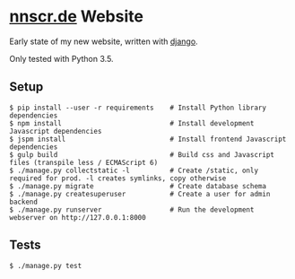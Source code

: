 # [nnscr.de](http://nnscr.de) Website

Early state of my new website, written with [django](http://djangoproject.com).

Only tested with Python 3.5.

## Setup

    $ pip install --user -r requirements    # Install Python library dependencies
    $ npm install                           # Install development Javascript dependencies
    $ jspm install                          # Install frontend Javascript dependencies
    $ gulp build                            # Build css and Javascript files (transpile less / ECMAScript 6)
    $ ./manage.py collectstatic -l          # Create /static, only required for prod. -l creates symlinks, copy otherwise
    $ ./manage.py migrate                   # Create database schema
    $ ./manage.py createsuperuser           # Create a user for admin backend
    $ ./manage.py runserver                 # Run the development webserver on http://127.0.0.1:8000

## Tests

    $ ./manage.py test
